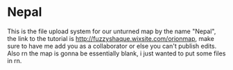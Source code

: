 # Nepal
This is the file upload system for our unturned map by the name "Nepal", the link to the tutorial is http://fuzzyshaque.wixsite.com/orionmap, make sure to have me add you as 
a collaborator or else you can't publish edits. Also rn the map is gonna be essentially blank, i just wanted to put some files in rn.
